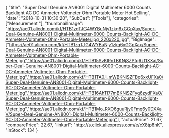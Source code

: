 {
	"title": "Super Deal! Genuine AN8001 Digital Multimeter 6000 Counts Backlight AC DC Ammeter Voltmeter Ohm Portable Meter Hot Selling",
	"date": "2018-10-31 10:30:20",
	"SubCat": ["Tools"],
	"categories": ["Measurement "],
	"thumbnailImage": "https://ae01.alicdn.com/kf/HTB1zqTJG4WYBuNjy1zkq6xGGpXax/Super-Deal-Genuine-AN8001-Digital-Multimeter-6000-Counts-Backlight-AC-DC-Ammeter-Voltmeter-Ohm-Portable-Meter.jpg_220x220.jpg",
	"BigImage": ["https://ae01.alicdn.com/kf/HTB1zqTJG4WYBuNjy1zkq6xGGpXax/Super-Deal-Genuine-AN8001-Digital-Multimeter-6000-Counts-Backlight-AC-DC-Ammeter-Voltmeter-Ohm-Portable-Meter.jpg","https://ae01.alicdn.com/kf/HTB15SvKlRnTBKNjSZPfq6zf1XXai/Super-Deal-Genuine-AN8001-Digital-Multimeter-6000-Counts-Backlight-AC-DC-Ammeter-Voltmeter-Ohm-Portable-Meter.jpg","https://ae01.alicdn.com/kf/HTB1TA0.l_mWBKNjSZFBq6xxUFXa0/Super-Deal-Genuine-AN8001-Digital-Multimeter-6000-Counts-Backlight-AC-DC-Ammeter-Voltmeter-Ohm-Portable-Meter.jpg","https://ae01.alicdn.com/kf/HTB16AhTl77mBKNjSZFyq6zydFXaO/Super-Deal-Genuine-AN8001-Digital-Multimeter-6000-Counts-Backlight-AC-DC-Ammeter-Voltmeter-Ohm-Portable-Meter.jpg","https://ae01.alicdn.com/kf/HTB1Mo_RXO6guuRjy0Fmq6y0DXXaV/Super-Deal-Genuine-AN8001-Digital-Multimeter-6000-Counts-Backlight-AC-DC-Ammeter-Voltmeter-Ohm-Portable-Meter.jpg"],
	"actualPrice": 21.67,
	"comparePrice": 22.67,
	"linkurl": "http://s.click.aliexpress.com/e/cX8tp8hK",
	"inStock": 134
}
